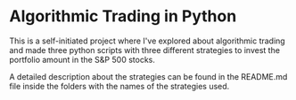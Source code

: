# Algorithmic Trading in Python

This is a self-initiated project where I've explored about algorithmic trading and made three python scripts with three different strategies to invest the portfolio amount in the S&P 500 stocks.

A detailed description about the strategies can be found in the README.md file inside the folders with the names of the strategies used.
